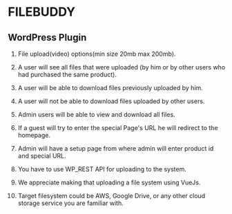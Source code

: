 # FILEBUDDY
## WordPress Plugin

1. File upload(video) options(min size 20mb max 200mb).

2. A user will see all files that were uploaded (by him or by other users who had purchased the same product).

3. A user will be able to download files previously uploaded by him.

4. A user will not be able to download files uploaded by other users.

5. Admin users will be able to view and download all files.

6. If a guest will try to enter the special Page's URL he will redirect to the homepage.

7. Admin will have a setup page from where admin will enter product id and special URL.

8. You have to use WP_REST API for uploading to the system.

9. We appreciate making that uploading a file system using VueJs.

10. Target filesystem could be AWS, Google Drive, or any other cloud storage service you are familiar with.